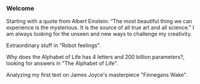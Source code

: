 ### Welcome

Starting with a quote from Albert Einstein: “The most beautiful thing we can experience is the mysterious. It is the source of all true art and all science." I am always looking for the unseen and new ways to challenge my creativity.

Extraordinary stuff in "Robot feelings".

Why does the Alphabet of Life has 4 letters and 200 billion parameters?, looking for answers in "The Alphabet of Life".

Analyzing my first text on James Joyce's masterpiece "Finnegans Wake".
